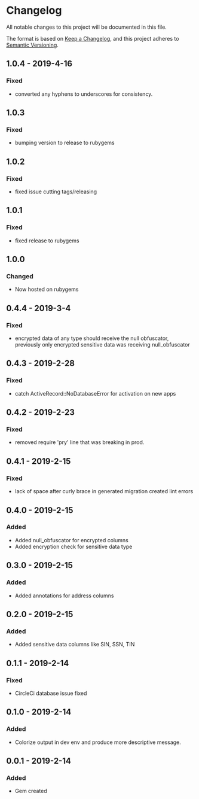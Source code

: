 # Changelog
All notable changes to this project will be documented in this file.

The format is based on [Keep a Changelog](https://keepachangelog.com/en/1.0.0/),
and this project adheres to [Semantic Versioning](https://semver.org/spec/v2.0.0.html).

## 1.0.4 - 2019-4-16
### Fixed 
- converted any hyphens to underscores for consistency.

## 1.0.3
### Fixed
- bumping version to release to rubygems

## 1.0.2
### Fixed
- fixed issue cutting tags/releasing

## 1.0.1
### Fixed
- fixed release to rubygems

## 1.0.0
### Changed
- Now hosted on rubygems

## 0.4.4 - 2019-3-4
### Fixed
- encrypted data of any type should receive the null obfuscator, previously only encrypted sensitive data was receiving null_obfuscator

## 0.4.3 - 2019-2-28
### Fixed
- catch ActiveRecord::NoDatabaseError for activation on new apps

## 0.4.2 - 2019-2-23
### Fixed
- removed require 'pry' line that was breaking in prod.

## 0.4.1 - 2019-2-15
### Fixed
- lack of space after curly brace in generated migration created lint errors

## 0.4.0 - 2019-2-15
### Added
- Added null_obfuscator for encrypted columns
- Added encryption check for sensitive data type

## 0.3.0 - 2019-2-15
### Added
- Added annotations for address columns

## 0.2.0 - 2019-2-15
### Added
- Added sensitive data columns like SIN, SSN, TIN

## 0.1.1 - 2019-2-14
### Fixed
- CircleCi database issue fixed

## 0.1.0 - 2019-2-14
### Added
- Colorize output in dev env and produce more descriptive message.

## 0.0.1 - 2019-2-14
### Added
- Gem created
